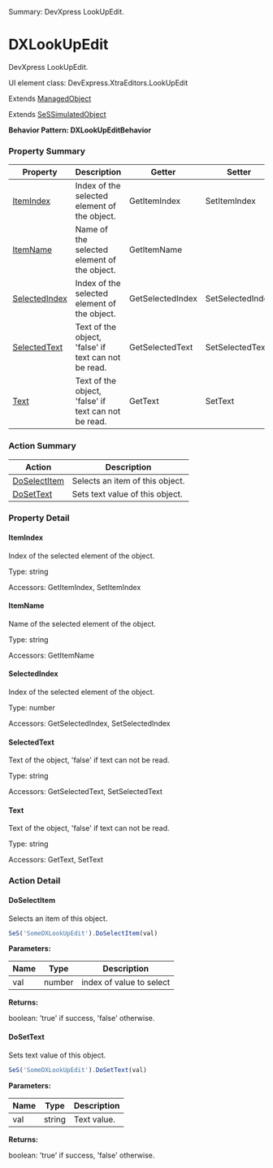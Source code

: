 Summary: DevXpress LookUpEdit.

# DXLookUpEdit

DevXpress LookUpEdit.
 
UI element class: DevExpress.XtraEditors.LookUpEdit

Extends [ManagedObject](ManagedObject.md)

Extends [SeSSimulatedObject](SeSSimulatedObject.md)





**Behavior Pattern: DXLookUpEditBehavior**


<!-- ============================== property summary ========================== -->

  

### Property Summary

| **Property** | **Description** | **Getter** | **Setter** |
| ------------ | --------------- | ---------- | ---------- |
| [ItemIndex](#itemindex) | Index of the selected element of the object. | GetItemIndex | SetItemIndex |
| [ItemName](#itemname) | Name of the selected element of the object. | GetItemName |  |
| [SelectedIndex](#selectedindex) | Index of the selected element of the object. | GetSelectedIndex | SetSelectedIndex |
| [SelectedText](#selectedtext) | Text of the object, 'false' if text can not be read. | GetSelectedText | SetSelectedText |
| [Text](#text) | Text of the object, 'false' if text can not be read. | GetText | SetText |



  
<!-- ============================== action summary ========================== -->



### Action Summary

|  **Action** | **Description** | 
| ----------- | --------------- |
|  [DoSelectItem](#doselectitem) | Selects an item of this object. |
|  [DoSetText](#dosettext) | Sets text value of this object. |




<!-- ============================== property detail ========================== -->
  
### Property Detail
    
<a name="ItemIndex"></a>
#### ItemIndex


Index of the selected element of the object.

      
  
      
Type: string
      
      
Accessors: GetItemIndex, SetItemIndex
      
    
<a name="ItemName"></a>
#### ItemName


Name of the selected element of the object.

      
  
      
Type: string
      
      
Accessors: GetItemName
      
    
<a name="SelectedIndex"></a>
#### SelectedIndex


Index of the selected element of the object.

      
  
      
Type: number
      
      
Accessors: GetSelectedIndex, SetSelectedIndex
      
    
<a name="SelectedText"></a>
#### SelectedText


Text of the object, 'false' if text can not be read.

      
  
      
Type: string
      
      
Accessors: GetSelectedText, SetSelectedText
      
    
<a name="Text"></a>
#### Text


Text of the object, 'false' if text can not be read.

      
  
      
Type: string
      
      
Accessors: GetText, SetText
      
    
  
  
<!-- ============================== action detail ========================== -->
  
### Action Detail
    
<a name="DoSelectItem"></a>    
#### DoSelectItem

Selects an item of this object.

```javascript
SeS('SomeDXLookUpEdit').DoSelectItem(val)
```


**Parameters:**

|  **Name** | **Type** | **Description** |
| ---------- | -------- | --------------- |
| val | number |  index of value to select |




**Returns:**

boolean: 'true' if success, 'false' otherwise.



<a name="see.also.dxlookupedit.doselectitem"></a>

<a name="DoSetText"></a>    
#### DoSetText

Sets text value of this object.

```javascript
SeS('SomeDXLookUpEdit').DoSetText(val)
```


**Parameters:**

|  **Name** | **Type** | **Description** |
| ---------- | -------- | --------------- |
| val | string |  Text value. |




**Returns:**

boolean: 'true' if success, 'false' otherwise.



<a name="see.also.dxlookupedit.dosettext"></a>

  

